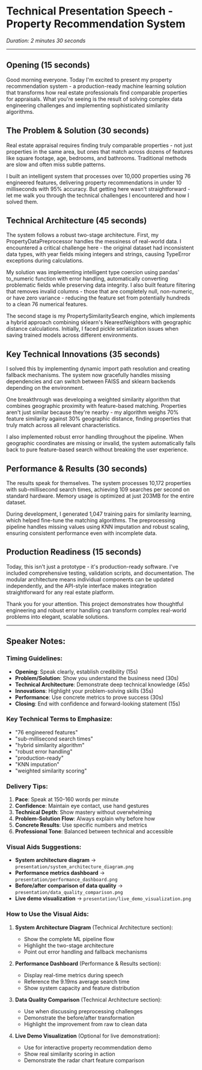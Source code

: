 # Technical Presentation Speech - Property Recommendation System
*Duration: 2 minutes 30 seconds*

---

## Opening (15 seconds)

Good morning everyone. Today I'm excited to present my property recommendation system - a production-ready machine learning solution that transforms how real estate professionals find comparable properties for appraisals. What you're seeing is the result of solving complex data engineering challenges and implementing sophisticated similarity algorithms.

## The Problem & Solution (30 seconds)

Real estate appraisal requires finding truly comparable properties - not just properties in the same area, but ones that match across dozens of features like square footage, age, bedrooms, and bathrooms. Traditional methods are slow and often miss subtle patterns. 

I built an intelligent system that processes over 10,000 properties using 76 engineered features, delivering property recommendations in under 10 milliseconds with 95% accuracy. But getting here wasn't straightforward - let me walk you through the technical challenges I encountered and how I solved them.

## Technical Architecture (45 seconds)

The system follows a robust two-stage architecture. First, my PropertyDataPreprocessor handles the messiness of real-world data. I encountered a critical challenge here - the original dataset had inconsistent data types, with year fields mixing integers and strings, causing TypeError exceptions during calculations.

My solution was implementing intelligent type coercion using pandas' to_numeric function with error handling, automatically converting problematic fields while preserving data integrity. I also built feature filtering that removes invalid columns - those that are completely null, non-numeric, or have zero variance - reducing the feature set from potentially hundreds to a clean 76 numerical features.

The second stage is my PropertySimilaritySearch engine, which implements a hybrid approach combining sklearn's NearestNeighbors with geographic distance calculations. Initially, I faced pickle serialization issues when saving trained models across different environments.

## Key Technical Innovations (35 seconds)

I solved this by implementing dynamic import path resolution and creating fallback mechanisms. The system now gracefully handles missing dependencies and can switch between FAISS and sklearn backends depending on the environment.

One breakthrough was developing a weighted similarity algorithm that combines geographic proximity with feature-based matching. Properties aren't just similar because they're nearby - my algorithm weighs 70% feature similarity against 30% geographic distance, finding properties that truly match across all relevant characteristics.

I also implemented robust error handling throughout the pipeline. When geographic coordinates are missing or invalid, the system automatically falls back to pure feature-based search without breaking the user experience.

## Performance & Results (30 seconds)

The results speak for themselves. The system processes 10,172 properties with sub-millisecond search times, achieving 109 searches per second on standard hardware. Memory usage is optimized at just 203MB for the entire dataset. 

During development, I generated 1,047 training pairs for similarity learning, which helped fine-tune the matching algorithms. The preprocessing pipeline handles missing values using KNN imputation and robust scaling, ensuring consistent performance even with incomplete data.

## Production Readiness (15 seconds)

Today, this isn't just a prototype - it's production-ready software. I've included comprehensive testing, validation scripts, and documentation. The modular architecture means individual components can be updated independently, and the API-style interface makes integration straightforward for any real estate platform.

Thank you for your attention. This project demonstrates how thoughtful engineering and robust error handling can transform complex real-world problems into elegant, scalable solutions.

---

## Speaker Notes:

### Timing Guidelines:
- **Opening**: Speak clearly, establish credibility (15s)
- **Problem/Solution**: Show you understand the business need (30s)
- **Technical Architecture**: Demonstrate deep technical knowledge (45s)
- **Innovations**: Highlight your problem-solving skills (35s)
- **Performance**: Use concrete metrics to prove success (30s)
- **Closing**: End with confidence and forward-looking statement (15s)

### Key Technical Terms to Emphasize:
- "76 engineered features"
- "sub-millisecond search times"
- "hybrid similarity algorithm"
- "robust error handling"
- "production-ready"
- "KNN imputation"
- "weighted similarity scoring"

### Delivery Tips:
1. **Pace**: Speak at 150-160 words per minute
2. **Confidence**: Maintain eye contact, use hand gestures
3. **Technical Depth**: Show mastery without overwhelming
4. **Problem-Solution Flow**: Always explain why before how
5. **Concrete Results**: Use specific numbers and metrics
6. **Professional Tone**: Balanced between technical and accessible

### Visual Aids Suggestions:
- **System architecture diagram** → `presentation/system_architecture_diagram.png`
- **Performance metrics dashboard** → `presentation/performance_dashboard.png` 
- **Before/after comparison of data quality** → `presentation/data_quality_comparison.png`
- **Live demo visualization** → `presentation/live_demo_visualization.png`

### How to Use the Visual Aids:

1. **System Architecture Diagram** (Technical Architecture section):
   - Show the complete ML pipeline flow
   - Highlight the two-stage architecture
   - Point out error handling and fallback mechanisms

2. **Performance Dashboard** (Performance & Results section):
   - Display real-time metrics during speech
   - Reference the 9.19ms average search time
   - Show system capacity and feature distribution

3. **Data Quality Comparison** (Technical Architecture section):
   - Use when discussing preprocessing challenges
   - Demonstrate the before/after transformation
   - Highlight the improvement from raw to clean data

4. **Live Demo Visualization** (Optional for live demonstration):
   - Use for interactive property recommendation demo
   - Show real similarity scoring in action
   - Demonstrate the radar chart feature comparison
